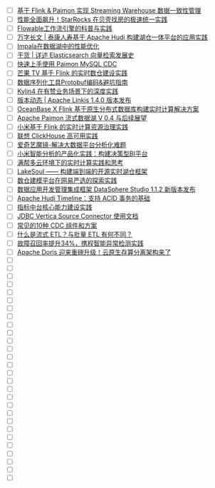 - [ ] [基于 Flink & Paimon 实现 Streaming Warehouse 数据一致性管理](https://mp.weixin.qq.com/s/SMz21J34xrZvF8BnHgywvQ)
- [ ] [性能全面飙升！StarRocks 在贝壳找房的极速统一实践](https://mp.weixin.qq.com/s/CILIg9MqTPq02c5jkuYVPA)
- [ ] [Flowable工作流引擎的科普与实践](https://mp.weixin.qq.com/s/Hb1alx32n59929RQXdsh-Q)
- [ ] [万字长文 | 泰康人寿基于 Apache Hudi 构建湖仓一体平台的应用实践](https://mp.weixin.qq.com/s/2sVK9wYZQNwLDHXQ2zT4cg)
- [ ] [Impala在数据湖中的性能优化](https://mp.weixin.qq.com/s/89_xpxnZlW12sRFvwnUA1w)
- [ ] [干货 | 详述 Elasticsearch 向量检索发展史](https://mp.weixin.qq.com/s/ptjciKeNGA4ohQPzSKZcNg)
- [ ] [快速上手使用 Paimon MySQL CDC](https://mp.weixin.qq.com/s/ejoZQ6AMm7QAS4nVSpTntg)
- [ ] [芒果 TV 基于 Flink 的实时数仓建设实践](https://mp.weixin.qq.com/s/GwAfmB5Y7bRUbWnLWtVz1w)
- [ ] [数据序列化工具Protobuf编码&避坑指南](https://mp.weixin.qq.com/s/xH9v4Al3B2vPbZIp2yqZpQ)
- [ ] [Kylin4 在有赞业务场景下的深度实践](https://mp.weixin.qq.com/s/2qcjchOSVTEnIvrGmI5x4w)
- [ ] [版本动态 | Apache Linkis 1.4.0 版本发布](https://mp.weixin.qq.com/s/-jwEbr4Hc65fy7ytn6FMHQ)
- [ ] [OceanBase X Flink 基于原生分布式数据库构建实时计算解决方案](https://mp.weixin.qq.com/s/N2DvtEfw5aGrIBhx443G-w)
- [ ] [Apache Paimon 流式数据湖 V 0.4 与后续展望](https://mp.weixin.qq.com/s/QeGeNlAGhAnJT3-1Ey8BZA)
- [ ] [小米基于 Flink 的实时计算资源治理实践](https://mp.weixin.qq.com/s/ctWbXaV6opYuAorYPMOiQA)
- [ ] [联想 ClickHouse 高可用实践](https://mp.weixin.qq.com/s/G0Zsiy6zXJqXy7SAfhIj9Q)
- [ ] [爱奇艺魔镜-解决大数据平台分析化难题](https://mp.weixin.qq.com/s/F058AnxdLV4zgxOdsR0Msg)
- [ ] [小米智能分析的产品化实践：构建决策型BI平台](https://mp.weixin.qq.com/s/76fpdIAdrOvidMPKHl6lcA)
- [ ] [满帮多云环境下的实时计算实践和思考](https://mp.weixin.qq.com/s/RA_LUz0ruh6pMFk7vx3mXQ)
- [ ] [LakeSoul —— 构建端到端的开源实时湖仓框架](https://mp.weixin.qq.com/s/JP2to-meVMrSM8Y1ih8Mow)
- [ ] [数仓建模平台在网易严选的探索实践](https://mp.weixin.qq.com/s/4AzSrlQzNUhXjFJ0fwA7fQ)
- [ ] [数据应用开发管理集成框架 DataSphere Studio 1.1.2 新版本发布](https://mp.weixin.qq.com/s/dx798duBreb2pAp1u1nXmw)
- [ ] [Apache Hudi Timeline：支持 ACID 事务的基础](https://mp.weixin.qq.com/s/km8YJ1hneb1AclWgjf97wA)
- [ ] [指标中台核心能力建设实践](https://mp.weixin.qq.com/s/Fpc3z2fF1BKsHf-adnHJSg)
- [ ] [JDBC Vertica Source Connector 使用文档](https://mp.weixin.qq.com/s/Oq9BX_E8Rkqf6sWnSeUAzQ)
- [ ] [常见的10种 CDC 组件和方案](https://mp.weixin.qq.com/s/SxYuf56p-lq9tnEfMrIdVQ)
- [ ] [什么是流式 ETL？与批量 ETL 有何不同？](https://mp.weixin.qq.com/s/xyN8VI0layiLLIAP30y2Rg)
- [ ] [故障召回率提升34%，携程智能异常检测实践](https://mp.weixin.qq.com/s/-C7jfyGV1gaZ3I9YnLu1-A)
- [ ] [Apache Doris 迎来重磅升级！云原生存算分离架构来了](https://mp.weixin.qq.com/s/72HEks0ScAEXd5HB5lyzCQ)
- [ ] []()
- [ ] []()
- [ ] []()
- [ ] []()
- [ ] []()
- [ ] []()
- [ ] []()
- [ ] []()
- [ ] []()
- [ ] []()
- [ ] []()
- [ ] []()
- [ ] []()
- [ ] []()
- [ ] []()
- [ ] []()
- [ ] []()
- [ ] []()
- [ ] []()
- [ ] []()
- [ ] []()
- [ ] []()
- [ ] []()
- [ ] []()
- [ ] []()
- [ ] []()
- [ ] []()
- [ ] []()
